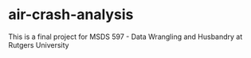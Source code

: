 # air-crash-analysis
This is a final project for MSDS 597 - Data Wrangling and Husbandry at Rutgers University
